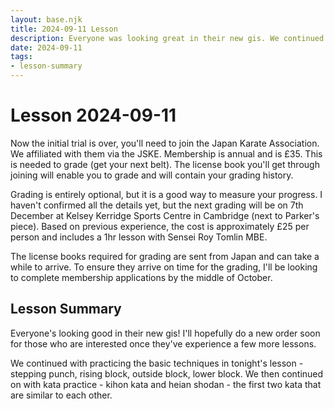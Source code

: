 ```yaml
---
layout: base.njk
title: 2024-09-11 Lesson
description: Everyone was looking great in their new gis. We continued practicing our basic techniques and the first two kata kihon and heian shodan. 
date: 2024-09-11
tags:
- lesson-summary
---
```

# Lesson 2024-09-11 

Now the initial trial is over, you'll need to join the Japan Karate Association. We affiliated with them via the JSKE. Membership is annual and is £35. This is needed to grade (get your next belt). The license book you'll get through joining will enable you to grade and will contain your grading history.

Grading is entirely optional, but it is a good way to measure your progress. I haven't confirmed all the details yet, but the next grading will be on 7th December at Kelsey Kerridge Sports Centre in Cambridge (next to Parker's piece). Based on previous experience, the cost is approximately £25 per person and includes a 1hr lesson with Sensei Roy Tomlin MBE.

The license books required for grading are sent from Japan and can take a while to arrive. To ensure they arrive on time for the grading, I'll be looking to complete membership applications by the middle of October.

## Lesson Summary

Everyone's looking good in their new gis! I'll hopefully do a new order soon for those who are interested once they've experience a few more lessons.

We continued with practicing the basic techniques in tonight's lesson - stepping punch, rising block, outside block, lower block. We then continued on with kata practice - kihon kata and heian shodan - the first two kata that are similar to each other.

